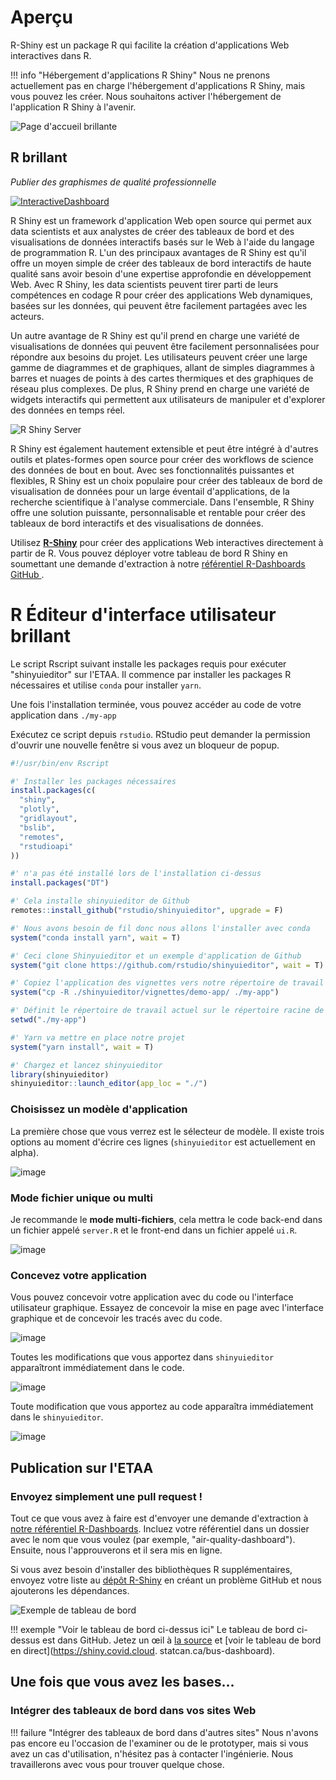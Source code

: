 # Aperçu

R-Shiny est un package R qui facilite la création d'applications Web interactives dans R.

<!-- prettier-ignore -->
!!! info "Hébergement d'applications R Shiny"
     Nous ne prenons actuellement pas en charge l'hébergement d'applications R Shiny, mais vous pouvez les créer. Nous souhaitons activer l'hébergement de l'application R Shiny à l'avenir.

![Page d'accueil brillante](../images/readme/shiny_ui.png)

## R brillant

_Publier des graphismes de qualité professionnelle_

[![InteractiveDashboard](../images/InteractiveDashboard.PNG)](/2-Publishing/R-Shiny/)

R Shiny est un framework d'application Web open source qui permet aux data scientists et aux analystes de créer des tableaux de bord et des visualisations de données interactifs basés sur le Web à l'aide du langage de programmation R. L'un des principaux avantages de R Shiny est qu'il offre un moyen simple de créer des tableaux de bord interactifs de haute qualité sans avoir besoin d'une expertise approfondie en développement Web. Avec R Shiny, les data scientists peuvent tirer parti de leurs compétences en codage R pour créer des applications Web dynamiques, basées sur les données, qui peuvent être facilement partagées avec les acteurs.

Un autre avantage de R Shiny est qu'il prend en charge une variété de visualisations de données qui peuvent être facilement personnalisées pour répondre aux besoins du projet. Les utilisateurs peuvent créer une large gamme de diagrammes et de graphiques, allant de simples diagrammes à barres et nuages de points à des cartes thermiques et des graphiques de réseau plus complexes. De plus, R Shiny prend en charge une variété de widgets interactifs qui permettent aux utilisateurs de manipuler et d'explorer des données en temps réel.

![R Shiny Server](../images/readme/shiny_ui.png)

R Shiny est également hautement extensible et peut être intégré à d'autres outils et plates-formes open source pour créer des workflows de science des données de bout en bout. Avec ses fonctionnalités puissantes et flexibles, R Shiny est un choix populaire pour créer des tableaux de bord de visualisation de données pour un large éventail d'applications, de la recherche scientifique à l'analyse commerciale. Dans l'ensemble, R Shiny offre une solution puissante, personnalisable et rentable pour créer des tableaux de bord interactifs et des visualisations de données.

Utilisez **[R-Shiny](/2-Publishing/R-Shiny/)** pour créer des applications Web interactives directement à partir de R. Vous pouvez déployer votre tableau de bord R Shiny en soumettant une demande d'extraction à notre [référentiel R-Dashboards GitHub ](https://github.com/StatCan/R-dashboards).

# R Éditeur d'interface utilisateur brillant

Le script Rscript suivant installe les packages requis pour exécuter "shinyuieditor" sur l'ETAA. Il commence par installer les packages R nécessaires et utilise `conda` pour installer `yarn`.

Une fois l'installation terminée, vous pouvez accéder au code de votre application dans `./my-app`

Exécutez ce script depuis `rstudio`. RStudio peut demander la permission d'ouvrir une nouvelle fenêtre si vous avez un bloqueur de popup.

``` r title="setup-shinyuieditor.R" linenums="1"
#!/usr/bin/env Rscript

#' Installer les packages nécessaires
install.packages(c(
  "shiny",
  "plotly",
  "gridlayout",
  "bslib",
  "remotes",
  "rstudioapi"
))

#' n'a pas été installé lors de l'installation ci-dessus
install.packages("DT")

#' Cela installe shinyuieditor de Github
remotes::install_github("rstudio/shinyuieditor", upgrade = F)

#' Nous avons besoin de fil donc nous allons l'installer avec conda
system("conda install yarn", wait = T)

#' Ceci clone Shinyuieditor et un exemple d'application de Github
system("git clone https://github.com/rstudio/shinyuieditor", wait = T)

#' Copiez l'application des vignettes vers notre répertoire de travail actuel
system("cp -R ./shinyuieditor/vignettes/demo-app/ ./my-app")

#' Définit le répertoire de travail actuel sur le répertoire racine de l'application
setwd("./my-app")

#' Yarn va mettre en place notre projet
system("yarn install", wait = T)

#' Chargez et lancez shinyuieditor
library(shinyuieditor)
shinyuieditor::launch_editor(app_loc = "./")
```

### Choisissez un modèle d'application

La première chose que vous verrez est le sélecteur de modèle. Il existe trois options au moment d'écrire ces lignes (`shinyuieditor` est actuellement en alpha).

![image](https://user-images.githubusercontent.com/8212170/229583104-9404ad01-26cd-4260-bce6-6fe32ffab7d8.png)

### Mode fichier unique ou multi

Je recommande le **mode multi-fichiers**, cela mettra le code back-end dans un fichier appelé `server.R` et le front-end dans un fichier appelé `ui.R`.

![image](https://user-images.githubusercontent.com/8212170/229584803-452bcdb9-4aa6-4902-805e-845d0b939016.png)

### Concevez votre application

Vous pouvez concevoir votre application avec du code ou l'interface utilisateur graphique. Essayez de concevoir la mise en page avec l'interface graphique et de concevoir les tracés avec du code.

![image](https://user-images.githubusercontent.com/8212170/229589867-19bf334c-4789-4228-99ec-44583b119e29.png)

Toutes les modifications que vous apportez dans `shinyuieditor` apparaîtront immédiatement dans le code.

![image](https://user-images.githubusercontent.com/8212170/229637808-38dc0ed3-902a-44db-bfa0-193ef25af6ca.png)

Toute modification que vous apportez au code apparaîtra immédiatement dans le `shinyuieditor`.

![image](https://user-images.githubusercontent.com/8212170/229637972-b4a263f5-27f0-4160-8b43-9250ace72999.png)

## Publication sur l'ETAA

### Envoyez simplement une pull request !

Tout ce que vous avez à faire est d'envoyer une demande d'extraction à [notre référentiel R-Dashboards](https://github.com/StatCan/R-dashboards). Incluez votre référentiel dans un dossier avec le nom que vous voulez (par exemple, "air-quality-dashboard"). Ensuite, nous l'approuverons et il sera mis en ligne.

Si vous avez besoin d'installer des bibliothèques R supplémentaires, envoyez votre liste au [dépôt R-Shiny](https://github.com/StatCan/shiny) en créant un problème GitHub et nous ajouterons les dépendances.

![Exemple de tableau de bord](../images/example_shiny_dashboard.png)

<!-- prettier-ignore -->
!!! exemple "Voir le tableau de bord ci-dessus ici"
     Le tableau de bord ci-dessus est dans GitHub. Jetez un œil à [la source](https://github.com/StatCan/R-dashboards/tree/master/bus-dashboard) et [voir le tableau de bord en direct](https://shiny.covid.cloud. statcan.ca/bus-dashboard).

## Une fois que vous avez les bases...

### Intégrer des tableaux de bord dans vos sites Web

<!-- prettier-ignore -->
!!! failure "Intégrer des tableaux de bord dans d'autres sites"
     Nous n'avons pas encore eu l'occasion de l'examiner ou de le prototyper, mais si vous avez un cas d'utilisation, n'hésitez pas à contacter l'ingénierie. Nous travaillerons avec vous pour trouver quelque chose.
